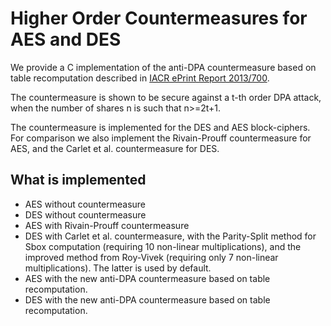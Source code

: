 Higher Order Countermeasures for AES and DES
======

We provide a C implementation of the anti-DPA countermeasure based on table recomputation described in [IACR ePrint Report 2013/700](http://eprint.iacr.org/2013/700).

The countermeasure is shown to be secure against a t-th order DPA attack, when the number of shares n is such that n>=2t+1.

The countermeasure is implemented for the DES and AES block-ciphers. For comparison we also implement the Rivain-Prouff countermeasure for AES, and the Carlet et al. countermeasure for DES.

What is implemented
-------------------

* AES without countermeasure
* DES without countermeasure
* AES with Rivain-Prouff countermeasure
* DES with Carlet et al. countermeasure, with the Parity-Split method for Sbox computation (requiring 10 non-linear multiplications), and the improved method from Roy-Vivek (requiring only 7 non-linear multiplications). The latter is used by default.
* AES with the new anti-DPA countermeasure based on table recomputation.
* DES with the new anti-DPA countermeasure based on table recomputation.

